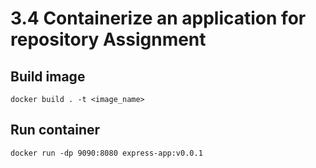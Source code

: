 # 3.4 Containerize an application for repository Assignment

## Build image
`docker build . -t <image_name>`

## Run container
`docker run -dp 9090:8080 express-app:v0.0.1`